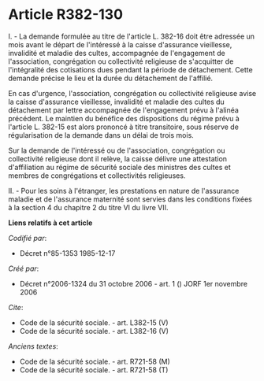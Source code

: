 # Article R382-130

I. - La demande formulée au titre de l'article L. 382-16 doit être adressée un mois avant le départ de l'intéressé à la
caisse d'assurance vieillesse, invalidité et maladie des cultes, accompagnée de l'engagement de l'association, congrégation
ou collectivité religieuse de s'acquitter de l'intégralité des cotisations dues pendant la période de détachement. Cette
demande précise le lieu et la durée du détachement de l'affilié.

En cas d'urgence, l'association, congrégation ou collectivité religieuse avise la caisse d'assurance vieillesse, invalidité
et maladie des cultes du détachement par lettre accompagnée de l'engagement prévu à l'alinéa précédent. Le maintien du
bénéfice des dispositions du régime prévu à l'article L. 382-15 est alors prononcé à titre transitoire, sous réserve de
régularisation de la demande dans un délai de trois mois.

Sur la demande de l'intéressé ou de l'association, congrégation ou collectivité religieuse dont il relève, la caisse délivre
une attestation d'affiliation au régime de sécurité sociale des ministres des cultes et membres de congrégations et
collectivités religieuses.

II. - Pour les soins à l'étranger, les prestations en nature de l'assurance maladie et de l'assurance maternité sont servies
dans les conditions fixées à la section 4 du chapitre 2 du titre VI du livre VII.

**Liens relatifs à cet article**

_Codifié par_:

  - Décret n°85-1353 1985-12-17

_Créé par_:

  - Décret n°2006-1324 du 31 octobre 2006 - art. 1 () JORF 1er novembre 2006

_Cite_:

  - Code de la sécurité sociale. - art. L382-15 (V)
  - Code de la sécurité sociale. - art. L382-16 (V)

_Anciens textes_:

  - Code de la sécurité sociale. - art. R721-58 (M)
  - Code de la sécurité sociale. - art. R721-58 (T)
